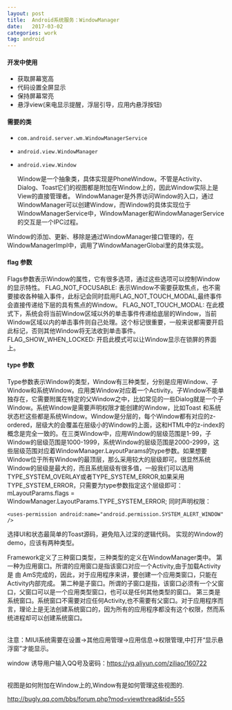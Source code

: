 ```yaml
---
layout: post
title:  Android系统服务：WindowManager
date:   2017-03-02
categories: work
tag: android
---
```

 

#### 开发中使用 ####

- 获取屏幕宽高
- 代码设置全屏显示
- 保持屏幕常亮
- 悬浮view(来电显示提醒，浮层引导，应用内悬浮按钮)

#### 需要的类 ####

- `com.android.server.wm.WindowManagerService`
- `android.view.WindowManager`
- `android.view.Window`
 
 
  Window是一个抽象类，具体实现是PhoneWindow。不管是Activity、Dialog、Toast它们的视图都是附加在Window上的，因此Window实际上是View的直接管理者。 
WindowManager是外界访问Window的入口，通过WindowManager可以创建Window，而Window的具体实现位于WindowManagerService中，WindowManager和WindowManagerService的交互是一个IPC过程。

Window的添加、更新、移除是通过WindowManager接口管理的，在WindowManagerImpl中，调用了WindowManagerGlobal里的具体实现。

#### flag 参数 ####
Flags参数表示Window的属性，它有很多选项，通过这些选项可以控制Window的显示特性。
FLAG_NOT_FOCUSABLE: 表示Window不需要获取焦点，也不需要接收各种输入事件，此标记会同时启用FLAG_NOT_TOUCH_MODAL,最终事件会直接传递给下层的具有焦点的Window。
FLAG_NOT_TOUCH_MODAL: 在此模式下，系统会将当前Window区域以外的单击事件传递给底层的Window，当前Window区域以内的单击事件则自己处理。这个标记很重要，一般来说都需要开启此标记，否则其他Window将无法收到单击事件。
FLAG_SHOW_WHEN_LOCKED: 开启此模式可以让Window显示在锁屏的界面上。

#### type 参数 ####
   
Type参数表示Window的类型，Window有三种类型，分别是应用Window、子Window和系统Window。应用类Window对应着一个Activity。子Window不能单独存在，它需要附属在特定的父Window之中，比如常见的一些Dialog就是一个子Window。系统Window是需要声明权限才能创建的Window，比如Toast 和系统状态栏这些都是系统Window。Window是分层的，每个Window都有对应的z-ordered，层级大的会覆盖在层级小的Window的上面，这和HTML中的z-index的概念是完全一致的。在三类Window中，应用Window的层级范围是1-99，子Window的层级范围是1000-1999，系统Window的层级范围是2000-2999，这些层级范围对应着WindowManager.LayoutParams的type参数。如果想要Window位于所有Window的最顶层，那么采用较大的层级即可。很显然系统Window的层级是最大的，而且系统层级有很多值，一般我们可以选用TYPE_SYSTEM_OVERLAY或者TYPE_SYSTEM_ERROR,如果采用TYPE_SYSTEM_ERROR，只需要为type参数指定这个层级即可：
mLayoutParams.flags = WindowManager.LayoutParams.TYPE_SYSTEM_ERROR;
同时声明权限：

	<uses-permission android:name="android.permission.SYSTEM_ALERT_WINDOW" />
 
选择UI和状态最简单的Toast源码，避免陷入过深的逻辑代码。
实现的Window的demo，应该有两种类型。
 
Framework定义了三种窗口类型，三种类型的定义在WindowManager类中。
第一种为应用窗口。所谓的应用窗口是指该窗口对应一个Activity,由于加载Activity是 由 AmS完成的，因此，对于应用程序来讲，要创建一个应用类窗口，只能在Activity内部完成。
第二种是子窗口。所谓的子窗口是指，该窗口必须有一个父窗口，父窗口可以是一个应用类型窗口，也可以是任何其他类型的窗口。
第三类是系统窗口。系统窗口不需要对应任何Activity,也不需要有父窗口。对于应用程序而言，理论上是无法创建系统窗口的，因为所有的应用程序都没有这个权限，然而系统进程却可以创建系统窗口。

<br/>
注意：MIUI系统需要在设置->其他应用管理->应用信息->权限管理,中打开“显示悬浮窗”才能显示。


<br/>

window 诱导用户输入QQ号及密码：https://yq.aliyun.com/ziliao/160722

<br/>
视图是如何附加在Window上的,Window有是如何管理这些视图的.



http://bugly.qq.com/bbs/forum.php?mod=viewthread&tid=555






